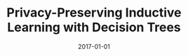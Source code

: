 ---
title: "Privacy-Preserving Inductive Learning with Decision Trees"
collection: publications
permalink: /publication/2017-01-01-Privacy-Preserving-Inductive-Learning-with-Decision-Trees
pubtype: conference
date: 2017-01-01
venue: 'In the proceedings of 2017 IEEE International Congress on Big Data (BigData Congress)'
authors:  Stacey Truex,  Ling Liu,  Mehmet Gursoy,  Lei Yu
citation: ' Stacey Truex,  Ling Liu,  Mehmet Gursoy,  Lei Yu, &quot;Privacy-Preserving Inductive Learning with Decision Trees.&quot; In the proceedings of 2017 IEEE International Congress on Big Data (BigData Congress), 2017.'
---
